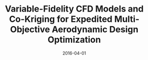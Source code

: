 ---
title: "Variable-Fidelity CFD Models and Co-Kriging for Expedited Multi-Objective Aerodynamic Design Optimization"
date: "2016-04-01"
authors: ["S. Koziel", "Y. A. Tesfahunegn", "L. Leifsson"]
publication_types: ["2"]
publication: "*Engineering Computations*"
doi: "10.1108/EC-09-2015-0277"
---